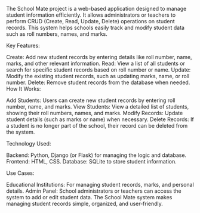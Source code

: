 The School Mate project is a web-based application designed to manage student information efficiently. It allows administrators or teachers to perform CRUD (Create, Read, Update, Delete) operations on student records. This system helps schools easily track and modify student data such as roll numbers, names, and marks.

Key Features:

Create: Add new student records by entering details like roll number, name, marks, and other relevant information. Read: View a list of all students or search for specific student records based on roll number or name. Update: Modify the existing student records, such as updating marks, name, or roll number. Delete: Remove student records from the database when needed. How It Works:

Add Students: Users can create new student records by entering roll number, name, and marks. View Students: View a detailed list of students, showing their roll numbers, names, and marks. Modify Records: Update student details (such as marks or name) when necessary. Delete Records: If a student is no longer part of the school, their record can be deleted from the system.

Technology Used:

Backend: Python, Django (or Flask) for managing the logic and database. Frontend: HTML, CSS. Database: SQLite to store student information.

Use Cases:

Educational Institutions: For managing student records, marks, and personal details. Admin Panel: School administrators or teachers can access the system to add or edit student data. The School Mate system makes managing student records simple, organized, and user-friendly.
